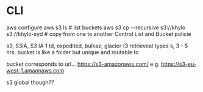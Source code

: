 # CLI
aws configure
aws s3 ls   # list buckets
aws s3 cp --recursive s3://khylo s3://khylo-syd   # copy from one to another
Control List and Bucket policie

s3, S3IA, S3 IA 1 td, expedited, bulkaz, glacier (3 retrieveal types s,  3 - 5 hrs.
bucket is like a folder but unique and routable to  

bucket corresponds to url... https://s3-amazonaws.com/<name> e.g. https://s3-eu-west-1.amaonaws.com   


s3 global though??